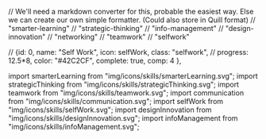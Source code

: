 // We'll need a markdown converter for this, probable the easiest way. Else we can create our own simple formatter. (Could also store in Quill format)
// "smarter-learning"
// "strategic-thinking"
// "info-management"
// "design-innovation"
// "networking"
// "teamwork"
// "selfwork"

// {id: 0, name: "Self Work", icon: selfWork, class: "selfwork",
// progress: 12.5*8, color: "#42C2CF", complete: true, comp: 4 },


import smarterLearning from "img/icons/skills/smarterLearning.svg";
import strategicThinking from "img/icons/skills/strategicThinking.svg";
import teamwork from "img/icons/skills/teamwork.svg";
import communication from "img/icons/skills/communication.svg";
import selfWork from "img/icons/skills/selfWork.svg";
import designInnovation from "img/icons/skills/designInnovation.svg";
import infoManagement from "img/icons/skills/infoManagement.svg";